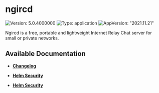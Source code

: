 # ngircd

![Version: 5.0.4000000](https://img.shields.io/badge/Version-5.0.4000000-informational?style=flat-square) ![Type: application](https://img.shields.io/badge/Type-application-informational?style=flat-square) ![AppVersion: "2021.11.21"](https://img.shields.io/badge/AppVersion-"2021.11.21"-informational?style=flat-square)

Ngircd is a free, portable and lightweight Internet Relay Chat server for small or private networks.

## Available Documentation

- [**Changelog**](CHANGELOG)

- [**Helm Security**](container-security)

- [**Helm Security**](helm-security)

